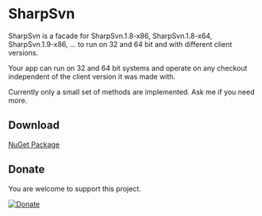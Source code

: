 # SharpSvn
SharpSvn is a facade for SharpSvn.1.8-x86, SharpSvn.1.8-x64, SharpSvn.1.9-x86, ...  to run on 32 and 64 bit and with different client versions. 

Your app can run on 32 and 64 bit systems and operate on any checkout independent of the client version it was made with.

Currently only a small set of methods are implemented. Ask me if you need more.

## Download

[NuGet Package](https://www.nuget.org/packages/SharpSvn/)

## Donate

You are welcome to support this project. 

[![Donate](https://www.paypalobjects.com/en_US/i/btn/btn_donate_LG.gif)](https://www.paypal.me/GBassman)

